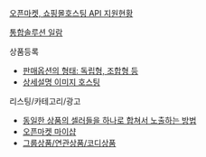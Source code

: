 
[오픈마켓, 쇼핑몰호스팅 API 지원현황](API.md)

[통합솔루션 일람](통합솔루션.md)

상품등록
- [판매옵션의 형태: 독립형, 조합형 등](판매옵션의%20형태%3A%20독립형,%20조합형%20등.md)
- [상세설명 이미지 호스팅](상세설명%20이미지%20호스팅.md)

리스팅/카테고리/광고
- [동일한 상품의 셀러들을 하나로 합쳐서 노출하는 방법](동일한%20상품의%20셀러들을%20하나로%20합쳐서%20노출.md)
- [오픈마켓 마이샵](오픈마켓%20마이샵.md)
- [그룹상품/연관상품/코디상품](그룹상품,연관상품,코디상품.md)
